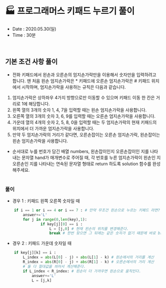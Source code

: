 # 🏭 프로그래머스 키패드 누르기 풀이
- Date : 2020.05.30(일)
- Time : 30분
<br>

## 기본 조건 사항 풀이

- 전화 키패드에서 왼손과 오른손의 엄지손가락만을 이용해서 숫자만을 입력하려고 합니다. 맨 처음 왼손 엄지손가락은 * 키패드에 오른손 엄지손가락은 # 키패드 위치에서 시작하며, 엄지손가락을 사용하는 규칙은 다음과 같습니다.
1. 엄지손가락은 상하좌우 4가지 방향으로만 이동할 수 있으며 키패드 이동 한 칸은 거리로 1에 해당합니다.
2. 왼쪽 열의 3개의 숫자 1, 4, 7을 입력할 때는 왼손 엄지손가락을 사용합니다.
3. 오른쪽 열의 3개의 숫자 3, 6, 9를 입력할 때는 오른손 엄지손가락을 사용합니다.
4. 가운데 열의 4개의 숫자 2, 5, 8, 0을 입력할 때는 두 엄지손가락의 현재 키패드의 위치에서 더 가까운 엄지손가락을 사용합니다.
5. 만약 두 엄지손가락의 거리가 같다면, 오른손잡이는 오른손 엄지손가락, 왼손잡이는 왼손 엄지손가락을 사용합니다.
- 순서대로 누를 번호가 담긴 배열 numbers, 왼손잡이인지 오른손잡이인 지를 나타내는 문자열 hand가 매개변수로 주어질 때, 각 번호를 누른 엄지손가락이 왼손인 지 오른손인 지를 나타내는 연속된 문자열 형태로 return 하도록 solution 함수를 완성해주세요.
<br><br>

### 풀이
- 경우 1 : 키패드 왼쪽 오른쪽 숫자일 때
```python
    if i == 1 or i == 4 or i == 7 : # 만약 무조건 왼손으로 누르는 키패드 라면?
        answer+='L'
        for j in range(0,len(key),1):
                if key[j][0] == i :
                    L = [j,0] # 현재 왼손의 위치를 변경해준다.
                    break # 한번 찾으면 그 뒤에는 같은 숫자가 없기 때문에 바로 break문을 걸어준다.
```
- 경우 2 : 키패드 가운데 숫자일 때
```python
    if key[j][k] == i :
        L_index = abs(L[0] - j) + abs(L[1] - k) # 왼손에서의 거리를 계산
        R_index = abs(R[0] - j) + abs(R[1] - k) # 오른손에서의 거리 계산
        # 둘 다 절대값을 씌어서 계산해준다. 
        if L_index < R_index: # 왼손이 더 가까우면 왼손으로 움직인다.
            answer+='L'
            L = [j,k]
```
